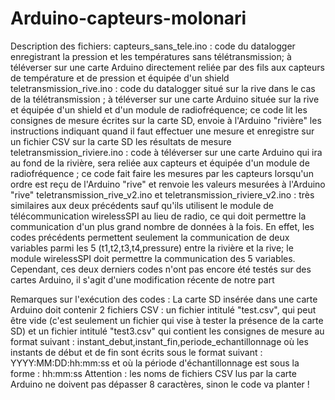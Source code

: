 # Arduino-capteurs-molonari

Description des fichiers:
capteurs_sans_tele.ino : code du datalogger enregistrant la pression et les températures sans télétransmission; à téléverser sur une carte Arduino directement reliée par des fils aux capteurs de température et de pression et équipée d'un shield
teletransmission_rive.ino : code du datalogger situé sur la rive dans le cas de la télétransmission ; à téléverser sur une carte Arduino située sur la rive et équipée d'un shield et d'un module de radiofréquence; ce code lit les consignes de mesure écrites sur la carte SD, envoie à l'Arduino "rivière" les instructions indiquant quand il faut effectuer une mesure et enregistre sur un fichier CSV sur la carte SD les résultats de mesure
teletransmission_riviere.ino : code à téléverser sur une carte Arduino qui ira au fond de la rivière, sera reliée aux capteurs et équipée d'un module de radiofréquence ; ce code fait faire les mesures par les capteurs lorsqu'un ordre est reçu de l'Arduino "rive" et renvoie les valeurs mesurées à l'Arduino "rive"
teletransmission_rive_v2.ino et teletransmission_riviere_v2.ino : très similaires aux deux précédents sauf qu'ils utilisent le module de télécommunication wirelessSPI au lieu de radio, ce qui doit permettre la communication d'un plus grand nombre de données à la fois. En effet, les codes précédents permettent seulement la communication de deux variables parmi les 5 (t1,t2,t3,t4,pressure) entre la rivière et la rive; le module wirelessSPI doit permettre la communication des 5 variables. Cependant, ces deux derniers codes n'ont pas encore été testés sur des cartes Arduino, il s'agit d'une modification récente de notre part

Remarques sur l'exécution des codes :
La carte SD insérée dans une carte Arduino doit contenir 2 fichiers CSV : un fichier intitulé "test.csv", qui peut être vide (c'est seulement un fichier qui vise à tester la présence de la carte SD) et un fichier intitulé "test3.csv" qui contient les consignes de mesure au format suivant : 
instant_debut,instant_fin,periode_echantillonnage
où les instants de début et de fin sont écrits sous le format suivant : YYYY:MM:DD:hh:mm:ss
et où la période d'échantillonnage est sous la forme : hh:mm:ss
Attention : les noms de fichiers CSV lus par la carte Arduino ne doivent pas dépasser 8 caractères, sinon le code va planter !
